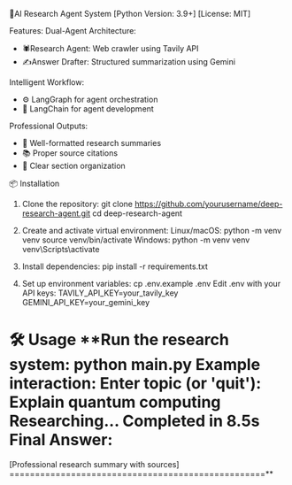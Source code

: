 🚀AI Research Agent System
[Python Version: 3.9+] [License: MIT]

Features:
Dual-Agent Architecture:
 - 🕷️Research Agent: Web crawler using Tavily API
 - ✍️Answer Drafter: Structured summarization using Gemini

Intelligent Workflow:
 - ⚙️ LangGraph for agent orchestration
 - 🔗 LangChain for agent development

Professional Outputs:
 - 📝 Well-formatted research summaries
 - 📚 Proper source citations
 - 🧾 Clear section organization




📦 Installation
1. Clone the repository:
 git clone https://github.com/yourusername/deep-research-agent.git
 cd deep-research-agent

2. Create and activate virtual environment:
 Linux/macOS:
 python -m venv venv
 source venv/bin/activate
 Windows:
 python -m venv venv
 venv\Scripts\activate

3. Install dependencies:
 pip install -r requirements.txt

4. Set up environment variables:
 cp .env.example .env
 Edit .env with your API keys:
 TAVILY_API_KEY=your_tavily_key
 GEMINI_API_KEY=your_gemini_key


🛠️ Usage
**Run the research system:
 python main.py
Example interaction:
 Enter topic (or 'quit'): Explain quantum computing
 Researching...
 Completed in 8.5s
 Final Answer:
 ==================================================
 [Professional research summary with sources]
 ==================================================**
